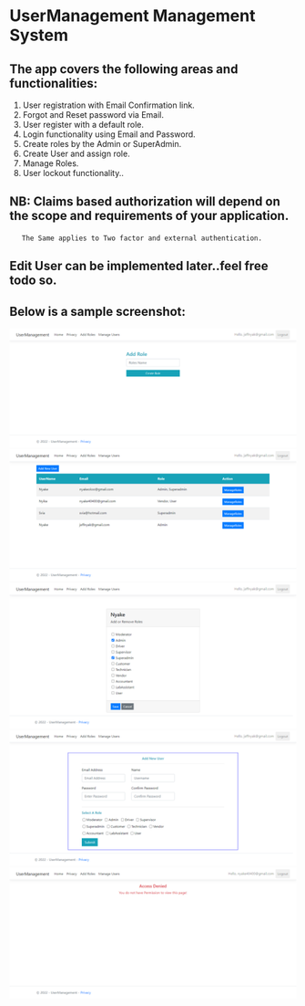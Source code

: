 # UserManagement Management System

## The app covers the following areas and functionalities:
   
   1. User registration with Email Confirmation link.
   2. Forgot and Reset password via Email.
   3. User register with a default role.
   4. Login functionality using Email and Password.
   5. Create roles by the Admin or SuperAdmin.
   6. Create User and assign role.
   7. Manage Roles.
   8. User lockout functionality..


## NB: Claims based authorization will depend on the scope and requirements of your application.
       The Same applies to Two factor and external authentication.
## Edit User can be implemented later..feel free todo so.

## Below is a sample screenshot:


![](Images/addrole.png)
![](Images/adduser.png)
![](Images/manageroles.png)
![](Images/newuser.png)
![](Images/access-denied.png)


